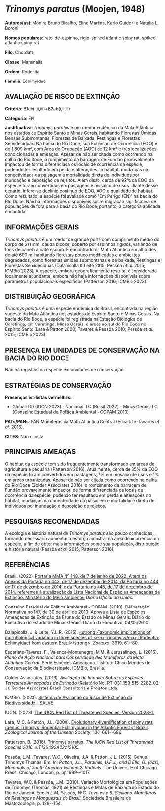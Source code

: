 # *Trinomys paratus* (Moojen, 1948)

**Autores(as)**: Monira Bruno Bicalho, Eline Martins, Karlo Guidoni e Natália L. Boroni

**Nomes populares**: rato-de-espinho, rigid-spined atlantic spiny rat, spiked atlantic spiny-rat

**Filo**: Chordata

**Classe**: Mammalia

**Ordem**: Rodentia

**Família**: Echimyidae

## AVALIAÇÃO DE RISCO DE EXTINÇÃO

**Critério**: B1ab(i,ii,iii)+B2ab(i,ii,iii)

**Categoria**: EN

**Justificativa**: *Trinomys paratus* é um roedor endêmico da Mata Atlântica nos estados de Espírito Santo e Minas Gerais, habitando Florestas Úmidas Densas Submontanas, Florestas de Baixada, Restingas e Florestas Semidecíduas. Na bacia do Rio Doce, sua Extensão de Ocorrência (EOO) é de 1.809 km², com Área de Ocupação (AOO) de 12 km² e três localizações condicionadas a ameaças. Apesar de não ser citada como ocorrendo na calha do Rio Doce, o rompimento da barragem de Fundão provavelmente impactou de forma diferenciada os locais de ocorrência da espécie, podendo ter resultado em perda e alterações no habitat, mudanças na conectividade da paisagem e mortalidade direta de indivíduos por inundação e deposição de rejeitos. Além disso, cerca de 92% da EOO da espécie foram convertidos em pastagens e mosaico de usos. Diante desse cenário, infere-se declínio contínuo de EOO, AOO e qualidade de habitat. Como resultado, a espécie foi avaliada como "Em Perigo
(EN)" na bacia do Rio Doce. Não há informações disponíveis sobre migração significativa de populações de fora para a bacia do Rio Doce; portanto, a categoria aplicada é mantida.

## INFORMAÇÕES GERAIS

*Trinomys paratus* é um roedor de grande porte com comprimento médio do corpo de 211 mm, cauda bicolor, coberto por espinhos rígidos, variando de tons de canela a café escuro. É encontrado na Mata Atlântica em altitudes de até 600 m, habitando florestas pouco modificadas e ambientes degradados, como florestas úmidas submontanas e de baixada, Restingas e Florestas Semidecíduas (Dalapicolla & Leite 2015; Pessôa *et al.* 2015; ICMBio 2023). A espécie, embora geograficamente restrita, é considerada localmente abundante, embora não haja informações disponíveis sobre parâmetros populacionais específicos (Patterson 2016; ICMBio 2023).

## DISTRIBUIÇÃO GEOGRÁFICA

*Trinomys paratus* é uma espécie endêmica do Brasil, encontrada na região sudeste da Mata Atlântica nos estados de Espírito Santo e Minas Gerais. Na bacia do Rio Doce, a espécie foi registrada na Estação Biológica de Caratinga, em Caratinga, Minas Gerais, e áreas ao sul do Rio Doce no Espírito Santo (Lara & Patton 2000; Tavares & Pessôa 2010; Pessôa *et al.* 2015; ICMBio 2023).

## PRESENÇA EM UNIDADES DE CONSERVAÇÃO NA BACIA DO RIO DOCE

Não há registros da espécie em unidades de conservação.

## ESTRATÉGIAS DE CONSERVAÇÃO

**Presenças em listas vermelhas:**

-   Global: DD (IUCN 2023) -   Nacional: LC (Brasil 2022) -   Minas Gerais: LC (Conselho Estadual de Política Ambiental - COPAM
    2010)

**PATs/PANs**: PAN Mamíferos da Mata Atlântica Central (Escarlate-Tavares *et al.* 2016).

**CITES**: Não consta

## PRINCIPAIS AMEAÇAS

O habitat da espécie tem sido frequentemente transformado em áreas de agricultura e pecuária (Patterson 2016). Atualmente, cerca de 85% da EOO da espécie foram convertidos em pastagens, 7% em mosaico de usos e 1% em áreas urbanizadas. Apesar de não ser citada como ocorrendo na calha do Rio Doce (Golder Associates 2016), o rompimento da barragem de Fundão provavelmente impactou de forma diferenciada os locais de ocorrência da espécie, podendo ter resultado em perda e alterações no habitat, mudanças na conectividade da paisagem e mortalidade direta de indivíduos por inundação e deposição de rejeitos.

## PESQUISAS RECOMENDADAS

A ecologia e história natural de *Trinomys paratus* são pouco conhecidas, tornando necessário aumentar o esforço amostral na área de ocorrência da espécie, a fim de obter mais informações sobre sua população, distribuição e história natural (Pessôa *et al.* 2015; Patterson 2016).

## REFERÊNCIAS

Brasil. (2022). [Portaria MMA Nº 148, de 7 de junho de 2022. Altera os Anexos da Portaria no 443, de 17 de dezembro de 2014, da Portaria no 444, de 17 de dezembro de 2014, e da Portaria no 445, de 17 de dezembro de 2014, referentes à atualização da Lista Nacional de Espécies Ameaçadas de Extinção. Ministério do Meio Ambiente.](https://in.gov.br/en/web/dou/-/portaria-mma-n-148-de-7-de-junho-de-2022-406272733) *Diário Oficial da União*.

Conselho Estadual de Política Ambiental - COPAM. (2010). Deliberação Normativa no 147, de 30 de abril de 2010: Aprova a Lista de Espécies Ameaçadas de Extinção da Fauna do Estado de Minas Gerais. Diário do Executivo do Estado de Minas Gerais: Diário do Executivo, 04/05/2010.

Dalapicolla, J. & Leite, Y.L.R. (2015). [\<strong\>Taxonomic implications of morphological variation in three species of \<em\>Trinomys\</em\> (Rodentia: Echimyidae) from eastern Brazil\</strong\>](https://doi.org/10.11646/zootaxa.3919.1.3).  *Zootaxa*, 3919, 61--80.

Escarlate-Tavares, F., Valença-Montenegro, M.M. & Jerusalinsky, L.  (2016). *Plano de Ação Nacional para Conservação dos Mamíferos da Mata Atlântica Central*. Série Espécies Ameaçada. Instituto Chico Mendes de Conservação da Biodiversidade, ICMBio, Brasília.

Golder Associates. (2016). *Avaliação de Impacto Sobre as Espécies Terrestres Ameaçadas de Extinção* (Relatório No.  RT-031_159-515-2282_02-J). Golder Associates Brasil Consultoria e Projetos Ltda.

ICMBio. (2023). [Sistema de Avaliação do Risco de Extinção da Biodiversidade - SALVE](https://salve.icmbio.gov.br).

IUCN. (2023). [The IUCN Red List of Threatened Species. Version 2023-1.](https://www.iucnredlist.org.)

Lara, M.C. & Patton, J.L. (2000). [Evolutionary diversification of spiny rats (genus Trinomys, Rodentia: Echimyidae) in the Atlantic Forest of Brazil](https://doi.org/10.1111/j.1096-3642.2000.tb02205.x). *Zoological Journal of the Linnean Society*, 130, 661--686.

Patterson, B. (2016). [Trinomys paratus](https://dx.doi.org/10.2305/IUCN.UK.2016-2.RLTS.T136492A22212105.en).  *The IUCN Red List of Threatened Species 2016: e.T136492A22212105.*

Pessôa, L.M., Tavares, W.C., Oliveira, J.A. & Patton, J.L. (2015). Genus Trinomys Thomas. Em: *In: Patton, J.L., Pardiñas, U.F.J., and D'Elia, G.  (eds), Mammals of South America Volume 2: Rodents*. The University of Chicago Press, Chicago, London, p. pp. 999--1017.

Tavares, W.C. & Pessôa, L.M. (2010). Variação Morfológica em Populações de Trinomys (Thomas, 1921) de Restingas e Matas de Baixada no Estado do Rio de Janeiro. Em: *in L.M. Pessôa, W.C. Tavares e S. Siciliano.  Mamíferos de Restingas e Manguezais do Brasil.* Sociedade Brasileira de Mastozoologia, p. 128--154.

